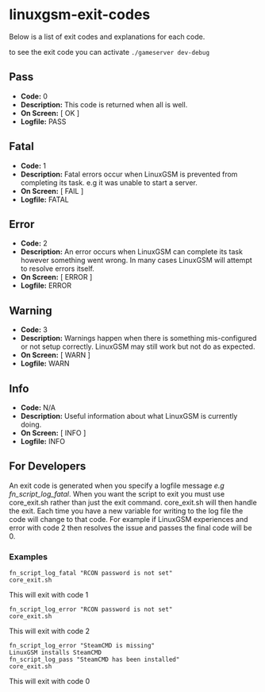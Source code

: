 # linuxgsm-exit-codes

Below is a list of exit codes and explanations for each code.

to see the exit code you can activate `./gameserver dev-debug`

## Pass

* **Code:** 0
* **Description:** This code is returned when all is well.
* **On Screen:** \[ OK \]
* **Logfile:** PASS

## Fatal

* **Code:** 1
* **Description:** Fatal errors occur when LinuxGSM is prevented from completing its task. e.g it was unable to start a server.
* **On Screen:** \[ FAIL \]
* **Logfile:** FATAL

## Error

* **Code:** 2
* **Description:** An error occurs when LinuxGSM can complete its task however something went wrong. In many cases LinuxGSM will attempt to resolve errors itself.
* **On Screen:** \[ ERROR \]
* **Logfile:** ERROR

## Warning

* **Code:** 3
* **Description:** Warnings happen when there is something mis-configured or not setup correctly. LinuxGSM may still work but not do as expected.
* **On Screen:** \[ WARN \]
* **Logfile:** WARN

## Info

* **Code:** N/A
* **Description:** Useful information about what LinuxGSM is currently doing.
* **On Screen:** \[ INFO \]
* **Logfile:** INFO

## For Developers

An exit code is generated when you specify a logfile message _e.g fn\_script\_log\_fatal_. When you want the script to exit you must use core\_exit.sh rather than just the exit command. core\_exit.sh will then handle the exit. Each time you have a new variable for writing to the log file the code will change to that code. For example if LinuxGSM experiences and error with code 2 then resolves the issue and passes the final code will be 0.

### Examples

```text
fn_script_log_fatal "RCON password is not set"
core_exit.sh
```

This will exit with code 1

```text
fn_script_log_error "RCON password is not set"
core_exit.sh
```

This will exit with code 2

```text
fn_script_log_error "SteamCMD is missing"
LinuxGSM installs SteamCMD
fn_script_log_pass "SteamCMD has been installed"
core_exit.sh
```

This will exit with code 0

